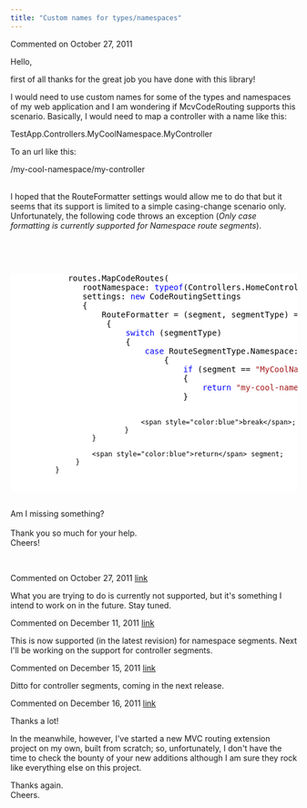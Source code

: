 ```yaml
---
title: "Custom names for types/namespaces"
---
```

<div id="post690174" class="discussion-comment op">
   <div class="discussion-header">Commented on 
      <time datetime="2011-10-27T03:42:52.303-07:00" title="2011-10-27T03:42:52.303-07:00">October 27, 2011</time>
   </div>
   <div class="discussion-message">
<p>Hello,</p>
<p>first of all thanks for the great job you have done with this library!</p>
<p>I would need to use custom names for some of the types and namespaces of my web application and I am wondering if McvCodeRouting supports this scenario. Basically, I would need to map a controller with a name like this:</p>
<p><span style="white-space:pre"></span>TestApp.Controllers.MyCoolNamespace.MyController</p>
<p>To an url like this:</p>
<p><span style="white-space:pre"></span>/my-cool-namespace/my-controller</p>
<p><br>
I hoped that the RouteFormatter settings would allow me to do that but it seems that its support is limited to a simple casing-change scenario only.<br>
Unfortunately, the following code throws an exception (<em>Only case formatting is currently supported for Namespace route segments</em>).</p>
<p>&nbsp;</p>
<p>&nbsp;</p>
<div style="color:black; background-color:white">
<pre>            routes.MapCodeRoutes(
               rootNamespace: <span style="color:blue">typeof</span>(Controllers.HomeController).Namespace,
               settings: <span style="color:blue">new</span> CodeRoutingSettings
               {
                   RouteFormatter = (segment, segmentType) =&gt;
                    {
                        <span style="color:blue">switch</span> (segmentType)
                        {
                            <span style="color:blue">case</span> RouteSegmentType.Namespace:
                                {
                                    <span style="color:blue">if</span> (segment == <span style="color:#a31515">&quot;MyCoolNamespace&quot;</span>)
                                    {
                                        <span style="color:blue">return</span> <span style="color:#a31515">&quot;my-cool-namespace&quot;</span>;
                                    }

                                    <span style="color:blue">break</span>;
                                }
                        }

                        <span style="color:blue">return</span> segment;
                    }
               }
</pre>
</div>
<p><br>
Am I missing something?<br>
<br>
Thank you so much for your help.<br>
Cheers!&nbsp;</p>
<p>&nbsp;</p>
</div>
</div>
<div id="post690352" class="discussion-comment">
   <div class="discussion-header">Commented on 
      <time datetime="2011-10-27T09:00:45.997-07:00" title="2011-10-27T09:00:45.997-07:00">October 27, 2011</time> <a href="#post690352" class="post-link">link</a></div>
   <div class="discussion-message"><p>What you are trying to do is currently not supported, but it's something I intend to work on in the future. Stay tuned.</p></div>
</div>
<div id="post710633" class="discussion-comment">
   <div class="discussion-header">Commented on 
      <time datetime="2011-12-11T14:33:18.807-08:00" title="2011-12-11T14:33:18.807-08:00">December 11, 2011</time> <a href="#post710633" class="post-link">link</a></div>
   <div class="discussion-message"><p>This is now supported (in the latest revision) for namespace segments. Next I'll be working on the support for controller segments.</p></div>
</div>
<div id="post713059" class="discussion-comment">
   <div class="discussion-header">Commented on 
      <time datetime="2011-12-15T21:53:29.487-08:00" title="2011-12-15T21:53:29.487-08:00">December 15, 2011</time> <a href="#post713059" class="post-link">link</a></div>
   <div class="discussion-message"><p>Ditto for controller segments, coming in the next release.</p></div>
</div>
<div id="post713102" class="discussion-comment">
   <div class="discussion-header">Commented on 
      <time datetime="2011-12-16T00:53:16.133-08:00" title="2011-12-16T00:53:16.133-08:00">December 16, 2011</time> <a href="#post713102" class="post-link">link</a></div>
   <div class="discussion-message"><p>Thanks a lot!</p>
<p>In the meanwhile, however, I've started a new MVC routing extension project on my own, built from scratch; so, unfortunately, I don't have the time to check the bounty of your new additions although I am sure they rock like everything else on this project.</p>
<p>Thanks again.<br />Cheers.</p></div>
</div>